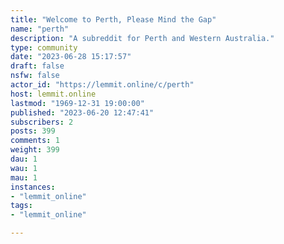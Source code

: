 ```yaml
---
title: "Welcome to Perth, Please Mind the Gap" 
name: "perth"
description: "A subreddit for Perth and Western Australia."
type: community
date: "2023-06-28 15:17:57"
draft: false
nsfw: false
actor_id: "https://lemmit.online/c/perth"
host: lemmit.online
lastmod: "1969-12-31 19:00:00"
published: "2023-06-20 12:47:41"
subscribers: 2
posts: 399
comments: 1
weight: 399
dau: 1
wau: 1
mau: 1
instances:
- "lemmit_online"
tags: 
- "lemmit_online"

---
```

